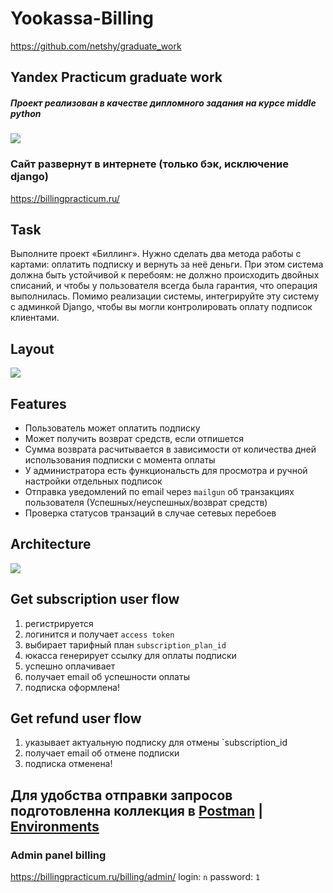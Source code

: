 # Yookassa-Billing 
https://github.com/netshy/graduate_work
## Yandex Practicum graduate work
##### Проект реализован в качестве дипломного задания на курсе middle python 
![](https://i.ibb.co/60Pnnbt/image.png)

### Сайт развернут в интернете (только бэк, исключение django)
https://billingpracticum.ru/



## Task
Выполните проект «Биллинг». Нужно сделать два метода работы с картами: оплатить подписку и вернуть за неё деньги. При этом система должна быть устойчивой к перебоям: не должно происходить двойных списаний, и чтобы у пользователя всегда была гарантия, что операция выполнилась. Помимо реализации системы, интегрируйте эту систему с админкой Django, чтобы вы могли контролировать оплату подписок клиентами.

## Layout
![](https://pictures.s3.yandex.net/resources/Diplom_idea_2_1618269965.jpg)


## Features

- Пользователь может оплатить подписку
- Может получить возврат средств, если отпишется
- Сумма возврата расчитывается в зависимости от количества дней использования подписки с момента оплаты
- У администратора есть функциональсть для просмотра и ручной настройки отдельных подписок
- Отправка уведомлений по email через `mailgun` об транзакциях пользователя (Успешных/неуспешных/возврат средств) 
- Проверка статусов транзаций в случае сетевых перебоев

## Architecture
![](https://i.ibb.co/ZgXMtf5/billing-drawio-1.png)

## Get subscription user flow
1. регистрируется
2. логинится и получает `access token`
3. выбирает тарифный план `subscription_plan_id`
4. юкасса генерирует ссылку для оплаты подписки
5. успешно оплачивает
6. получает email об успешности оплаты
7. подписка оформлена!

## Get refund user flow
1. указывает актуальную подписку для отмены `subscription_id
2. получает email об отмене подписки
3. подписка отменена!

## Для удобства отправки запросов подготовленна коллекция в [Postman](https://github.com/netshy/graduate_work/blob/main/Yookassa%20Billing.postman_collection.json) | [Environments](https://github.com/netshy/graduate_work/blob/main/Billing%20project.postman_environment.json)

### Admin panel billing
https://billingpracticum.ru/billing/admin/
login: `n`
password: `1`
